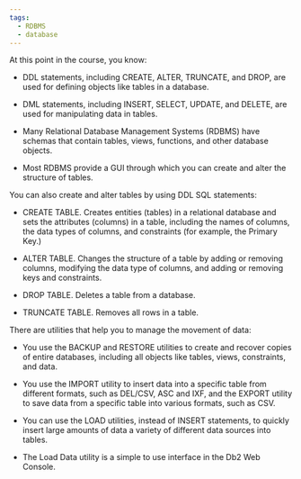 ```yaml
---
tags:
  - RDBMS
  - database
---
```


At this point in the course, you know:

- DDL statements, including CREATE, ALTER, TRUNCATE, and DROP, are used for defining objects like tables in a database.
    
- DML statements, including INSERT, SELECT, UPDATE, and DELETE, are used for manipulating data in tables.
    
- Many Relational Database Management Systems (RDBMS) have schemas that contain tables, views, functions, and other database objects.
    
- Most RDBMS provide a GUI through which you can create and alter the structure of tables.
    

You can also create and alter tables by using DDL SQL statements:

- CREATE TABLE. Creates entities (tables) in a relational database and sets the attributes (columns) in a table, including the names of columns, the data types of columns, and constraints (for example, the Primary Key.)
    
- ALTER TABLE. Changes the structure of a table by adding or removing columns, modifying the data type of columns, and adding or removing keys and constraints.
    
- DROP TABLE. Deletes a table from a database.
    
- TRUNCATE TABLE. Removes all rows in a table.
    

There are utilities that help you to manage the movement of data:

- You use the BACKUP and RESTORE utilities to create and recover copies of entire databases, including all objects like tables, views, constraints, and data.
    
- You use the IMPORT utility to insert data into a specific table from different formats, such as DEL/CSV, ASC and IXF, and the EXPORT utility to save data from a specific table into various formats, such as CSV.
    
- You can use the LOAD utilities, instead of INSERT statements, to quickly insert large amounts of data a variety of different data sources into tables.
    
- The Load Data utility is a simple to use interface in the Db2 Web Console.